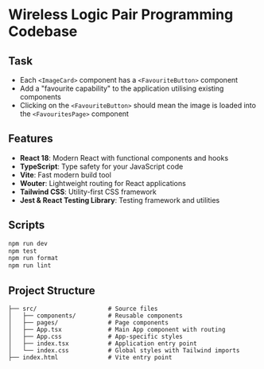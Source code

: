 # Wireless Logic Pair Programming Codebase

## Task

- Each `<ImageCard>` component has a `<FavouriteButton>` component
- Add a "favourite capability" to the application utilising existing components
- Clicking on the `<FavouriteButton>` should mean the image is loaded into the `<FavouritesPage>` component

## Features

- **React 18**: Modern React with functional components and hooks
- **TypeScript**: Type safety for your JavaScript code
- **Vite**: Fast modern build tool
- **Wouter**: Lightweight routing for React applications
- **Tailwind CSS**: Utility-first CSS framework
- **Jest & React Testing Library**: Testing framework and utilities

## Scripts

```bash
npm run dev
npm test
npm run format
npm run lint
```

## Project Structure

```
├── src/                    # Source files
│   ├── components/         # Reusable components
│   ├── pages/              # Page components
│   ├── App.tsx             # Main App component with routing
│   ├── App.css             # App-specific styles
│   ├── index.tsx           # Application entry point
│   └── index.css           # Global styles with Tailwind imports
├── index.html              # Vite entry point
```
